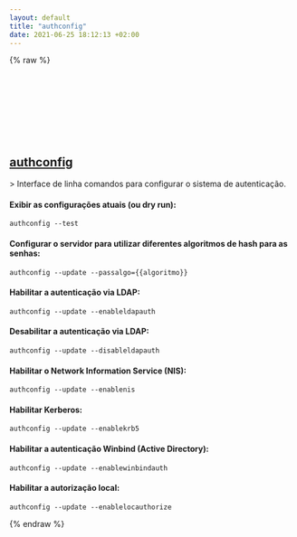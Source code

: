 ```yaml
---
layout: default
title: "authconfig"
date: 2021-06-25 18:12:13 +02:00
---
```

{% raw %}
<h2 id="authconfig">
  <a href="/pt_br/linux/authconfig.html">authconfig</a> <a href="#authconfig"><svg class="icon">
    <use href="/assets/images/unicode_sprite.svg#link" />
  </svg></a>
</h2>
> Interface de linha comandos para configurar o sistema de autenticação.

#### Exibir as configurações atuais (ou dry run):
```shell
authconfig --test
```
#### Configurar o servidor para utilizar diferentes algoritmos de hash para as senhas:
```shell
authconfig --update --passalgo={{algoritmo}}
```
#### Habilitar a autenticação via LDAP:
```shell
authconfig --update --enableldapauth
```
#### Desabilitar a autenticação via LDAP:
```shell
authconfig --update --disableldapauth
```
#### Habilitar o Network Information Service (NIS):
```shell
authconfig --update --enablenis
```
#### Habilitar Kerberos:
```shell
authconfig --update --enablekrb5
```
#### Habilitar a autenticação Winbind (Active Directory):
```shell
authconfig --update --enablewinbindauth
```
#### Habilitar a autorização local:
```shell
authconfig --update --enablelocauthorize
```
{% endraw %}